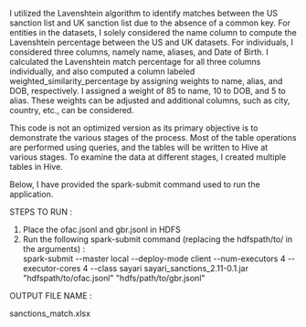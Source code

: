 I utilized the Lavenshtein algorithm to identify matches between the US sanction list and UK sanction list due to the absence of a common key. For entities in the datasets, I solely considered the name column to compute the Lavenshtein percentage between the US and UK datasets. For individuals, I considered three columns, namely name, aliases, and Date of Birth. I calculated the Lavenshtein match percentage for all three columns individually, and also computed a column labeled weighted_similarity_percentage by assigning weights to name, alias, and DOB, respectively. I assigned a weight of 85 to name, 10 to DOB, and 5 to alias. These weights can be adjusted and additional columns, such as city, country, etc., can be considered.

This code is not an optimized version as its primary objective is to demonstrate the various stages of the process. Most of the table operations are performed using queries, and the tables will be written to Hive at various stages. To examine the data at different stages, I created multiple tables in Hive.

Below, I have provided the spark-submit command used to run the application.


STEPS TO RUN : 

1) Place the ofac.jsonl and gbr.jsonl in HDFS
2) Run the following spark-submit command (replacing the hdfspath/to/ in the arguments) :   
spark-submit --master local --deploy-mode client --num-executors 4 --executor-cores 4 --class sayari sayari_sanctions_2.11-0.1.jar "hdfspath/to/ofac.jsonl" "hdfs/path/to/gbr.jsonl"


OUTPUT FILE NAME : 

sanctions_match.xlsx
